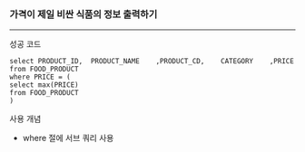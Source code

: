 ### 가격이 제일 비싼 식품의 정보 출력하기

---

성공 코드

```
select PRODUCT_ID,	PRODUCT_NAME	,PRODUCT_CD,	CATEGORY	,PRICE
from FOOD_PRODUCT
where PRICE = (
select max(PRICE)
from FOOD_PRODUCT
)

```

사용 개념

- where 절에 서브 쿼리 사용
